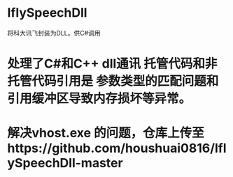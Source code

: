 # IflySpeechDll
将科大讯飞封装为DLL。供C#调用



# 处理了C#和C++ dll通讯 托管代码和非托管代码引用是 参数类型的匹配问题和引用缓冲区导致内存损坏等异常。



# 解决vhost.exe 的问题，仓库上传至https://github.com/houshuai0816/IflySpeechDll-master
